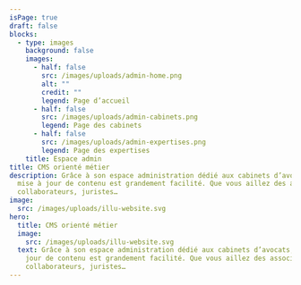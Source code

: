```yaml
---
isPage: true
draft: false
blocks:
  - type: images
    background: false
    images:
      - half: false
        src: /images/uploads/admin-home.png
        alt: ""
        credit: ""
        legend: Page d’accueil
      - half: false
        src: /images/uploads/admin-cabinets.png
        legend: Page des cabinets
      - half: false
        src: /images/uploads/admin-expertises.png
        legend: Page des expertises
    title: Espace admin
title: CMS orienté métier
description: Grâce à son espace administration dédié aux cabinets d’avocats, la
  mise à jour de contenu est grandement facilité. Que vous aillez des associés,
  collaborateurs, juristes…
image:
  src: /images/uploads/illu-website.svg
hero:
  title: CMS orienté métier
  image:
    src: /images/uploads/illu-website.svg
  text: Grâce à son espace administration dédié aux cabinets d’avocats, la mise à
    jour de contenu est grandement facilité. Que vous aillez des associés,
    collaborateurs, juristes…
---
```

